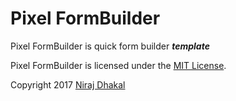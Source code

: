 # Pixel FormBuilder
Pixel FormBuilder is quick form builder ***template***

Pixel FormBuilder is licensed under the [MIT License](http://opensource.org/licenses/MIT).

Copyright 2017 [Niraj Dhakal](https://facebook.com/niraj.dhakal.52)